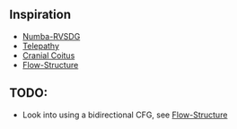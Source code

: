 
## Inspiration

* [Numba-RVSDG](https://github.com/numba/numba-rvsdg)
* [Telepathy](https://github.com/Rerumu/Telepathy)
* [Cranial Coitus](https://github.com/Kixiron/cranial-coitus)
* [Flow-Structure](https://github.com/Rerumu/Flow-Structurer)

## TODO:

* Look into using a bidirectional CFG, see [Flow-Structure](https://github.com/Rerumu/Flow-Structurer)